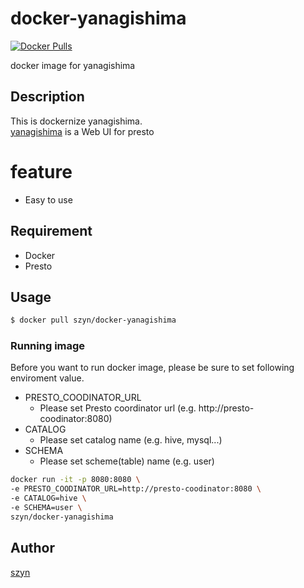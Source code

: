 # docker-yanagishima
[![Docker Pulls](https://img.shields.io/docker/pulls/szyn/docker-yanagishima.svg?style=flat-square)]()

docker image for yanagishima

## Description
This is dockernize yanagishima.  
[yanagishima](https://github.com/wyukawa/yanagishima) is a Web UI for presto

# feature
* Easy to use

## Requirement
* Docker
* Presto

## Usage

```bash
$ docker pull szyn/docker-yanagishima
```

### Running image
Before you want to run docker image,
please be sure to set following enviroment value.

* PRESTO_COODINATOR_URL
   - Please set Presto coordinator url (e.g. http://presto-coodinator:8080)
* CATALOG
   - Please set catalog name (e.g. hive, mysql...)
* SCHEMA
   - Please set scheme(table) name (e.g. user)

```bash
docker run -it -p 8080:8080 \
-e PRESTO_COODINATOR_URL=http://presto-coodinator:8080 \
-e CATALOG=hive \
-e SCHEMA=user \
szyn/docker-yanagishima
```

## Author
[szyn](https://github.com/szyn)
